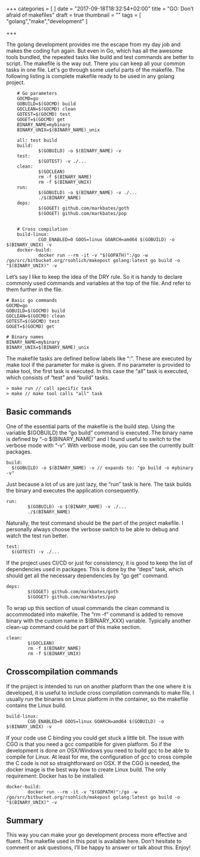 +++
categories = [
]
date = "2017-09-18T18:32:54+02:00"
title = "GO: Don’t afraid of makefiles"
draft = true
thumbnail = ""
tags = [
    "golang","make","development"
]

+++

The golang development provides me the escape from my day job and makes the coding fun again. But even in Go, which has all the awesome tools bundled, the repeated tasks like build and test commands are better to script. The makefile is the way out. There you can keep all your common tasks in one file. Let's go through some useful parts of the makefile. The following listing is complete makefile ready to be used in any golang project.

```
    # Go parameters
    GOCMD=go
    GOBUILD=$(GOCMD) build
    GOCLEAN=$(GOCMD) clean
    GOTEST=$(GOCMD) test
    GOGET=$(GOCMD) get
    BINARY_NAME=mybinary
    BINARY_UNIX=$(BINARY_NAME)_unix
    
    all: test build
    build: 
            $(GOBUILD) -o $(BINARY_NAME) -v
    test: 
            $(GOTEST) -v ./...
    clean: 
            $(GOCLEAN)
            rm -f $(BINARY_NAME)
            rm -f $(BINARY_UNIX)
    run:
            $(GOBUILD) -o $(BINARY_NAME) -v ./...
            ./$(BINARY_NAME)
    deps:
            $(GOGET) github.com/markbates/goth
            $(GOGET) github.com/markbates/pop
    
    
    # Cross compilation
    build-linux:
            CGO_ENABLED=0 GOOS=linux GOARCH=amd64 $(GOBUILD) -o $(BINARY_UNIX) -v
    docker-build:
            docker run --rm -it -v "$(GOPATH)":/go -w /go/src/bitbucket.org/rsohlich/makepost golang:latest go build -o "$(BINARY_UNIX)" -v
```              

Let’s say I like to keep the idea of the DRY rule. So it is handy to declare commonly used commands and variables at the top of the file. And refer to them further in the file.

    # Basic go commands
    GOCMD=go
    GOBUILD=$(GOCMD) build
    GOCLEAN=$(GOCMD) clean
    GOTEST=$(GOCMD) test
    GOGET=$(GOCMD) get
    
    # Binary names
    BINARY_NAME=mybinary
    BINARY_UNIX=$(BINARY_NAME)_unix

The makefile tasks are defined bellow labels like “<name>:”. These are executed by make tool if the parameter for make is given. If no parameter is provided to make tool, the first task is executed. In this case the “all” task is executed, which consists of “test” and “build” tasks.


    > make run // call specific task
    > make // make tool calls "all" task

## Basic commands

One of the essential parts of the makefile is the build step. Using the variable $(GOBUILD) the “go build” command is executed. The binary name is defined by “-o $(BINARY_NAME)” and I found useful to switch to the verbose mode with “-v”. With verbose mode, you can see the currently built packages.


    build:
      $(GOBUILD) -o $(BINARY_NAME) -v // expands to: "go build -o mybinary -v"

Just because a lot of us are just lazy, the “run” task is here. The task builds the binary and executes the application consequently.


    run:
            $(GOBUILD) -o $(BINARY_NAME) -v ./...
            ./$(BINARY_NAME)

Naturally, the test command should be the part of the project makefile. I personally always choose the verbose switch to be able to debug and watch the test run better.


    test:
      $(GOTEST) -v ./...

If the project uses CI/CD or just for consistency, it is good to keep the list of dependencies used in packages. This is done by the “deps” task, which should get all the necessary dependencies by “go get” command.


    deps:
            $(GOGET) github.com/markbates/goth
            $(GOGET) github.com/markbates/pop

To wrap up this section of usual commands the clean command is accommodated into makefile. The “rm -f” command is added to remove binary with the custom name in $(BINARY_XXX) variable. Typically another clean-up command could be part of this make section.

    clean: 
            $(GOCLEAN)
            rm -f $(BINARY_NAME)
            rm -f $(BINARY_UNIX)


## Crosscompilation commands

If the project is intended to run on another platform than the one where it is developed, it is useful to include cross compilation commands to make file. I usually run the binaries on 
Linux platform in the container, so the makefile contains the Linux build.

    build-linux:
            CGO_ENABLED=0 GOOS=linux GOARCH=amd64 $(GOBUILD) -o $(BINARY_UNIX) -v

If your code use C binding you could get stuck a little bit. The issue with CGO is that you need a gcc compatible for given platform. So if the development is done on OSX/Windows you need to build gcc to be able to compile for Linux. At least for me, the configuration of gcc to cross compile the C code is not so straightforward on OSX. If the CGO is needed, the docker image is the best way how to create Linux build. The only requirement: Docker has to be installed.


    docker-build:
            docker run --rm -it -v "$(GOPATH)":/go -w /go/src/bitbucket.org/rsohlich/makepost golang:latest go build -o "$(BINARY_UNIX)" -v
## Summary

This way you can make your go development process more effective and fluent. The makefile used in this post is available here. Don’t hesitate to comment or ask questions, I’ll be happy to answer or talk about this. Enjoy!

